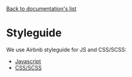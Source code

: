 [Back to documentation's list](./)

# Styleguide

We use Airbnb styleguide for JS and CSS/SCSS:

- [Javascript](styleguide-js.md)
- [CSS/SCSS](styleguide-css.md)
